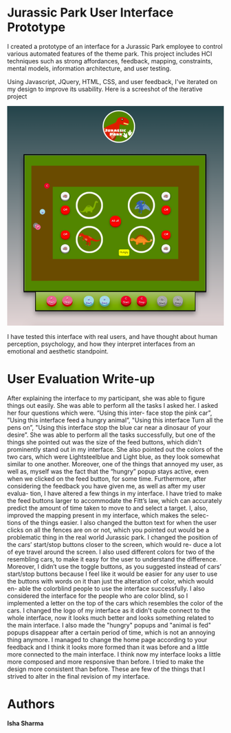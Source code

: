# Jurassic Park User Interface Prototype

I created a prototype of an interface for a Jurassic Park employee to control various automated features of the theme park. This project includes HCI techniques such as strong affordances, feedback, mapping, constraints, mental models, information architecture, and user testing. 

Using Javascript, JQuery, HTML, CSS, and user feedback, I've iterated on my design to improve its usability. Here is a screeshot of the
iterative project

![proj](proj.png)

I have tested this interface with real users, and have thought about human perception, psychology, and how they interpret interfaces from an emotional and aesthetic standpoint.

# User Evaluation Write-up

After explaining the interface to my participant, she was able to figure things out easily. She was able to perform all the tasks I asked her. I asked her four questions which were. “Using this inter- face stop the pink car”, ”Using this interface feed a hungry animal”, "Using this interface Turn all the pens on”, "Using this interface stop the blue car near a dinosaur of your desire”. She was able to perform all the tasks successfully, but one of the things she pointed out was the size of the feed buttons, which didn't prominently stand out in my interface. She also pointed out the colors of the two cars, which were Lightsteelblue and Light blue, as they look somewhat similar to one another. Moreover, one of the things that annoyed my user, as well as, myself was the fact that the “hungry” popup stays active, even when we clicked on the feed button, for some time.
Furthermore, after considering the feedback you have given me, as well as after my user evalua- tion, I have altered a few things in my interface. I have tried to make the feed buttons larger to accommodate the Fitt’s law, which can accurately predict the amount of time taken to move to and select a target. I, also, improved the mapping present in my interface, which makes the selec- tions of the things easier. I also changed the button text for when the user clicks on all the fences are on or not, which you pointed out would be a problematic thing in the real world Jurassic park. I changed the position of the cars’ start/stop buttons closer to the screen, which would re- duce a lot of eye travel around the screen. I also used different colors for two of the resembling cars, to make it easy for the user to understand the difference. Moreover, I didn’t use the toggle buttons, as you suggested instead of cars’ start/stop buttons because I feel like it would be easier for any user to use the buttons with words on it than just the alteration of color, which would en- able the colorblind people to use the interface successfully.
I also considered the interface for the people who are color blind, so I implemented a letter on the top of the cars which resembles the color of the cars. I changed the logo of my interface as it didn't quite connect to the whole interface, now it looks much better and looks something related to the main interface.
I also made the "hungry" popups and "animal is fed" popups disappear after a certain period of time, which is not an annoying thing anymore. I managed to change the home page according to your feedback and I think it looks more formed than it was before and a little more connected to the main interface. I think now my interface looks a little more composed and more responsive than before. I tried to make the design more consistent than before. These are few of the things that I strived to alter in the final revision of my interface.

# Authors
**Isha Sharma**
